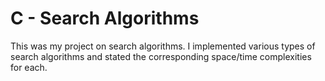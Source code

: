 # C - Search Algorithms

This was my project on search algorithms. I implemented
various types of search algorithms and stated the corresponding space/time
complexities for each.

